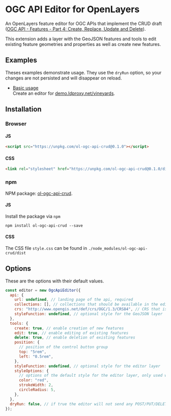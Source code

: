 # OGC API Editor for OpenLayers

An OpenLayers feature editor for OGC APIs that implement the CRUD draft ([OGC API - Features - Part 4: Create, Replace, Update and Delete](http://docs.ogc.org/DRAFTS/20-002.html)). 

This extension adds a layer with the GeoJSON features and tools to edit existing feature geometries and properties as well as create new features.

## Examples

Theses examples demonstrate usage. They use the `dryRun` option, so your changes are not persisted and will disappear on reload.

- [Basic usage](http://raw.githack.com/interactive-instruments/ol-ogc-api-crud/main/examples/basic.html)<br/>
  Create an editor for [demo.ldproxy.net/vineyards](https://demo.ldproxy.net/vineyards).

## Installation

### Browser

#### JS

```HTML
<script src="https://unpkg.com/ol-ogc-api-crud@0.1.0"></script>
```

#### CSS

```HTML
<link rel="stylesheet" href="https://unpkg.com/ol-ogc-api-crud@0.1.0/dist/style.css" />
```

### npm

NPM package: [ol-ogc-api-crud](https://www.npmjs.com/package/ol-ogc-api-crud).

#### JS

Install the package via `npm`

    npm install ol-ogc-api-crud --save

#### CSS

The CSS file `style.css` can be found in `./node_modules/ol-ogc-api-crud/dist`

## Options

These are the options with their default values. 

```js
const editor = new OgcApiEditor({
  api: {
    url: undefined, // landing page of the api, required
    collections: [], // collections that should be available in the editor, currently only the first one is used
    crs: "http://www.opengis.net/def/crs/OGC/1.3/CRS84", // CRS that is used to read and write geometries, changing it only makes sense when the API supports [OGC API - Features - Part 2: Coordinate Reference Systems by Reference](https://docs.opengeospatial.org/is/18-058/18-058.html)
    styleFunction: undefined, // optional style for the GeoJSON layer
  },
  tools: {
    create: true, // enable creation of new features
    edit: true, // enable editing of existing features
    delete: true, // enable deletion of existing features
    position: {
      // position of the control button group
      top: "5rem",
      left: "0.5rem",
    },
    styleFunction: undefined, // optional style for the editor layer
    styleOptions: {
      // options of the default style for the editor layer, only used when styleFunction is not set
      color: "red",
      strokeWidth: 2,
      circleRadius: 5,
    },
  },
  dryRun: false, // if true the editor will not send any POST/PUT/DELETE requests to the API, they will be logged to the javascript console instead
});
```
